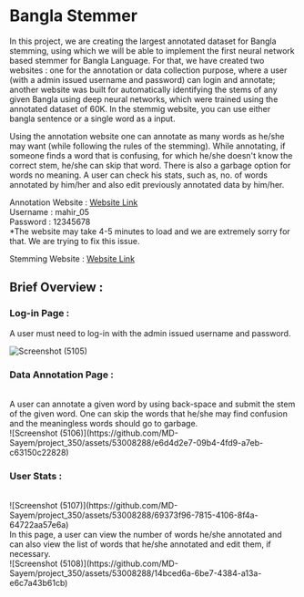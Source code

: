# Bangla Stemmer

In this project, we are creating the largest annotated dataset for Bangla stemming, using which we will be able to implement the first neural network based stemmer for Bangla Language. For that, we have created two websites : one for the annotation or data collection purpose, where a user (with a admin issued username and password) can login and annotate; another website was built for automatically identifying the stems of any given Bangla using deep neural networks, which were trained using the annotated dataset of 60K. In the stemmig website, you can use either bangla sentence or a single word as a input. <br>

Using the annotation website one can annotate as many words as he/she may want (while following the rules of the stemming). While annotating, if someone finds a word that is confusing, for which he/she doesn't
know the correct stem, he/she can skip that word. There is also a garbage option for words no meaning. A user can check his stats, such as, no. of words annotated by him/her and also edit previously annotated 
data by him/her. 

Annotation Website : [Website Link](https://bangla-stemmer.onrender.com/) <br>
Username           : mahir_05 <br>
Password           : 12345678 <br>
*The website may take 4-5 minutes to load and we are extremely sorry for that. We are trying to fix this issue. 

Stemming Website   : [Website Link](https://baangla-stemmer.onrender.com/?fbclid=IwAR0z0FKPGpzJtBKshRigRUKH--AC0i7X2PnXnbB223IppRLgx24GLbI-AG4)

## Brief Overview : 

### Log-in Page : 

A user must need to log-in with the admin issued username and password. 
                     
![Screenshot (5105)](https://github.com/MD-Sayem/project_350/assets/53008288/587e61f0-604e-452f-ab45-5248146ac6b7)

### Data Annotation Page : 
</br>
A user can annotate a given word by using back-space and submit the stem of the given word. One can skip the words that he/she may find confusion and the meaningless words should go to garbage. 
</br>
![Screenshot (5106)](https://github.com/MD-Sayem/project_350/assets/53008288/e6d4d2e7-09b4-4fd9-a7eb-c63150c22828)

### User Stats : 
</br>
![Screenshot (5107)](https://github.com/MD-Sayem/project_350/assets/53008288/69373f96-7815-4106-8f4a-64722aa57e6a)
</br>
In this page, a user can view the number of words he/she annotated and can also view the list of words that he/she annotated and edit them, if necessary. 
</br>
![Screenshot (5108)](https://github.com/MD-Sayem/project_350/assets/53008288/14bced6a-6be7-4384-a13a-e6c7a43b61cb)
